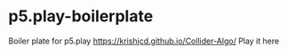 # p5.play-boilerplate
Boiler plate for p5.play
https://krishjcd.github.io/Collider-Algo/
Play it here
